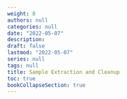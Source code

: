```yaml
---
weight: 8
authors: null
categories: null
date: "2022-05-07"
description: 
draft: false
lastmod: "2022-05-07"
series: null
tags: null
title: Sample Extraction and Cleanup
toc: true
bookCollapseSection: true
---
```



